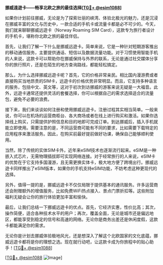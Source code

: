 **挪威遠遊卡——畅享北欧之旅的最佳选择[[TG💪+ @esim1088](https://t.me/s/esim1088)]**

如果你计划前往挪威，无论是为了探索壮丽的峡湾、体验北极光的魅力，还是沉浸在挪威丰富的文化与历史中，一款合适的手机卡或流量卡都是必不可少的。今天，我们就来聊聊挪威远遊卡（Norway Roaming SIM Card），这款专为旅行者设计的手机卡，堪称你北欧之旅的最佳伴侣。

首先，让我们了解一下什么是挪威远遊卡。简单来说，它是一种针对短期游客推出的移动通信服务，主要提供通话、短信以及数据流量功能。对于习惯使用智能手机的人来说，这款卡可以帮助你在挪威保持与外界的联系，无论是通过社交媒体分享你的旅行照片，还是在陌生的地方查询路线，都能轻松搞定。

那么，为什么选择挪威远遊卡呢？首先，它的价格非常亲民。相比国内漫游费或者直接购买当地昂贵的SIM卡，远遊卡的价格优势非常明显。而且，它支持多种语言的服务，包括中文、英文等，这对于初次到访挪威的游客来说无疑是一大福音。此外，远遊卡通常还提供灵活的套餐选择，你可以根据自己的需求选择适合的流量包，避免不必要的浪费。

接下来，我们来谈谈如何注册和使用挪威远遊卡。注册过程其实相当简单。一般来说，你可以在机场的运营商柜台、各大商场或者在线上进行购买和激活。如果你选择线上购买，只需提供护照信息和目的地即可完成订单。到达挪威后，插入手机就能立即使用。需要注意的是，不同运营商可能有不同的要求，比如需要下载特定的应用程序来激活服务。因此，在购买前最好提前做好功课，确保自己能够顺利使用。

当然，除了传统的实体SIM卡外，近年来eSIM技术也逐渐流行起来。eSIM是一种嵌入式芯片，无需物理插拔即可实现网络连接。对于经常旅行的人来说，eSIM卡的优势在于它支持多国漫游，且无需更换实体卡，极大地方便了跨境出行。挪威远遊卡同样推出了eSIM版本，如果你的手机支持eSIM功能，不妨考虑这种更现代的选择。

另外，值得一提的是，挪威远遊卡不仅仅局限于提供基本的通讯服务。许多运营商还会附赠额外的增值服务，比如免费WiFi热点接入、景点门票折扣等。这些附加福利无疑会让你的旅行体验更加丰富和愉快。

最后，让我们总结一下挪威远遊卡的优点。首先，它经济实惠，性价比高；其次，操作简便，适合各种技术水平的用户；再次，覆盖全面，无论是城市还是偏远地区，都能享受到稳定的信号和高速的网络。无论你是商务出差还是休闲度假，这款卡都能满足你的需求。

无论你是计划去挪威体验极地风光，还是想深入了解这个北欧国家的文化底蕴，挪威远遊卡都将是你的理想之选。现在就行动吧，让这款卡成为你旅程中的贴心助手！[[TG💪+ @esim1088](https://t.me/s/esim1088)]

[[TG💪+ @esim1088](https://t.me/s/esim1088) ![Image](https://i.postimg.cc/4NQfJmqS/Snipaste-2025-05-13-00-14-12.png)]
